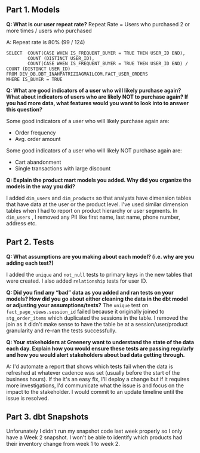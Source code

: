 ## Part 1. Models

**Q: What is our user repeat rate?**
    Repeat Rate = Users who purchased 2 or more times / users who purchased
    
A: Repeat rate is 80% (99 / 124)
        
    SELECT  COUNT(CASE WHEN IS_FREQUENT_BUYER = TRUE THEN USER_ID END),
            COUNT (DISTINCT USER_ID),
            COUNT(CASE WHEN IS_FREQUENT_BUYER = TRUE THEN USER_ID END) / COUNT (DISTINCT USER_ID)
    FROM DEV_DB.DBT_INAHPATRIZIAGMAILCOM.FACT_USER_ORDERS
    WHERE IS_BUYER = TRUE
    
    
**Q: What are good indicators of a user who will likely purchase again? What about indicators of users who are likely NOT to purchase again? If you had more data, what features would you want to look into to answer this question?**

Some good indicators of a user who will likely purchase again are:
 - Order frequency
 - Avg. order amount 

Some good indicators of a user who will likely NOT purchase again are:
 - Cart abandonment
 - Single transactions with large discount 

**Q: Explain the product mart models you added. Why did you organize the models in the way you did?**

I added `dim_users` and `dim_products` so that analysts have dimension tables that have data at the user or the product level. I've used similar dimension tables when I had to report on product hierarchy or user segments. In `dim_users` , I removed any PII like first name, last name, phone number, address etc. 

## Part 2. Tests

**Q: What assumptions are you making about each model? (i.e. why are you adding each test?)**

I added the `unique` and `not_null` tests to primary keys in the new tables that were created. I also added `relationship` tests for user ID.
    
**Q: Did you find any “bad” data as you added and ran tests on your models? How did you go about either cleaning the data in the dbt model or adjusting your assumptions/tests?**
The `unique` test on `fact_page_views.session_id` failed because it originally joined to `stg_order_items` which duplicated the sessions in the table. I removed the join as it didn't make sense to have the table be at a session/user/product granularity and re-ran the tests successfully.

**Q: Your stakeholders at Greenery want to understand the state of the data each day. Explain how you would ensure these tests are passing regularly and how you would alert stakeholders about bad data getting through.**

A: I'd automate a report that shows which tests fail when the data is refreshed at whatever cadence was set (usually before the start of the business hours). If the it's an easy fix, I'll deploy a change but if it requires more investigations, I'd communicate what the issue is and focus on the impact to the stakeholder. I would commit to an update timeline until the issue is resolved.

## Part 3. dbt Snapshots

Unforunately I didn't run my snapshot code last week properly so I only have a Week 2 snapshot. I won't be able to identify which products had their inventory change from week 1 to week 2.

